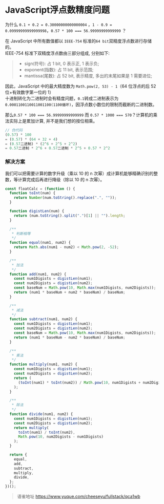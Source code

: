 # JavaScript浮点数精度问题
为什么 `0.1 + 0.2 = 0.30000000000000004` ，`1 - 0.9 = 0.09999999999999998`，`0.57 * 100 === 56.99999999999999` ？

在 JavaScript 中所有数值都以 `IEEE-754` 标准的`64 bit`双精度浮点数进行存储的。  
IEEE-754 标准下双精度浮点数由三部分组成, 分别如下:

> - sign(符号): 占 1 bit, 0 表示正, 1 表示负;
> - exponent(指数): 占 11 bit, 表示范围;
> - mantissa(尾数): 占 52 bit, 表示精度, 多出的末尾如果是 1 需要进位;

因此，JavaScript 中的最大精度数为 `Math.pow(2, 53) - 1`（64 位浮点的后 52 位+有效数字第一位的 1）  
十进制转化为二进制时会有精度问题，`0.1`转成二进制表示为`0.0001100110011001100(1100循环)`，因浮点数小数位的限制而截断的二进制数。

那么`0.57 * 100 === 56.99999999999999` 而 `0.57 * 1000 === 570`？计算机的乘法实际上是累加计算, 并不是我们想的按位相乘。

```javascript
// 伪代码
(0.57) * 100
= (0.57) * (64 + 32 + 4)
= (0.57二进制) * (2^6 + 2^5 + 2^2)
= 0.57二进制 * 2^6 + 0.57二进制 * 2^5 + 0.57 * 2^2
```

### 解决方案

我们可以把需要计算的数字升级（乘以 10 的 n 次幂）成计算机能够精确识别的整数，等计算完成后再进行降级（除以 10 的 n 次幂）。

```javascript
const floatCalc = (function () {
  function toInt(num) {
    return Number(num.toString().replace(".", ""));
  }

  function digistLen(num) {
    return (num.toString().split(".")[1] || "").length;
  }

  /**
   * 判断相等
   */
  function equal(num1, num2) {
    return Math.abs(num1 - num2) < Math.pow(2, -52);
  }

  /**
   * 加法
   */
  function add(num1, num2) {
    const num1Digists = digistLen(num1);
    const num2Digists = digistLen(num2);
    const baseNum = Math.pow(10, Math.max(num1Digists, num2Digists));
    return (num1 * baseNum + num2 * baseNum) / baseNum;
  }

  /**
   * 减法
   */
  function subtract(num1, num2) {
    const num1Digists = digistLen(num1);
    const num2Digists = digistLen(num2);
    const baseNum = Math.pow(10, Math.max(num1Digists, num2Digists));
    return (num1 * baseNum - num2 * baseNum) / baseNum;
  }

  /**
   * 乘法
   */
  function multiply(num1, num2) {
    const num1Digists = digistLen(num1);
    const num2Digists = digistLen(num2);
    return (
      (toInt(num1) * toInt(num2)) / Math.pow(10, num1Digists + num2Digists)
    );
  }

  /**
   * 除法
   */
  function divide(num1, num2) {
    const num1Digists = digistLen(num1);
    const num2Digists = digistLen(num2);
    return multiply(
      toInt(num1) / toInt(num2),
      Math.pow(10, num2Digists - num1Digists)
    );
  }

  return {
    equal,
    add,
    subtract,
    multiply,
    divide,
  };
})();
```
  
  
> 语雀地址 https://www.yuque.com/cheeseyu/fullstack/qca1wb